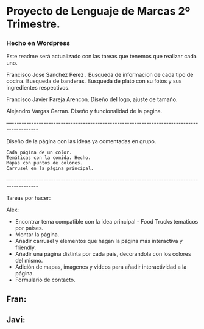 # Proyecto de Lenguaje de Marcas 2º Trimestre.
### Hecho en Wordpress

Este readme será actualizado con las tareas que tenemos que realizar cada uno.

Francisco Jose Sanchez Perez .
Busqueda de informacion de cada tipo de cocina.
Busqueda de banderas.
Busqueda de plato con su fotos y sus ingredientes respectivos.

Francisco Javier Pareja Arencon.
Diseño del logo, ajuste de tamaño.


Alejandro Vargas Garran.
Diseño y funcionalidad de la pagina.

—-----------------------------------------------------------------------------------------

Diseño de la página con las ideas ya comentadas en grupo.
	
	Cada página de un color.
	Temáticas con la comida. Hecho.
	Mapas con puntos de colores.
	Carrusel en la página principal.

—-----------------------------------------------------------------------------------------


Tareas por hacer: 

Alex: 
- Encontrar tema compatible con la idea principal - Food Trucks tematicos por paises.
- Montar la página.
- Añadir carrusel y elementos que hagan la página más interactiva y friendly.
- Añadir una página distinta por cada pais, decorandola con los colores del mismo.
- Adición de mapas, imagenes y videos para añadir interactividad a la página.
- Formulario de contacto.

Fran: 
-

Javi: 
-
